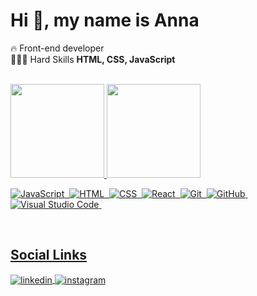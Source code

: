 <h1 align="left">Hi 👋, my name is Anna</h1>

🔥 Front-end developer<br>
👩🏼‍💻 Hard Skills **HTML, CSS, JavaScript**


<br>

<div align="left">
  <a href="https://github.com/annassabino">
  <img height="150em" src="https://github-readme-stats.vercel.app/api?username=annaclaudiasabino&show_icons=true&theme=jolly&include_all_commits=true&count_private=true"/>
  <img height="150em" src="https://github-readme-stats.vercel.app/api/top-langs/?username=annaclaudiasabino&layout=compact&langs_count=7&theme=jolly"/>
</div>
  
![JavaScript](https://img.shields.io/badge/-JavaScript-f0db4f?style=for-the-badge)&nbsp;
![HTML](https://img.shields.io/badge/-HTML-e34f26?style=for-the-badge)&nbsp;
![CSS](https://img.shields.io/badge/-CSS-1471b6?style=for-the-badge)&nbsp;
![React](https://img.shields.io/badge/-React-62dafb?style=for-the-badge)&nbsp;
![Git](https://img.shields.io/badge/-Git-f34f28?style=for-the-badge)&nbsp;
![GitHub](https://img.shields.io/badge/-GitHub-100e0f?style=for-the-badge)&nbsp;
![Visual Studio Code](https://img.shields.io/badge/-Visual%20Studio%20Code-0065a9?style=for-the-badge)&nbsp;


<br>

## Social Links

<a href="https://linkedin.com/in/annaclaudiasouza" target="_blank">
  <img align="center" src="https://img.shields.io/badge/-annaclaudiasouza-836FFF?style=for-the-badge&logo=linkedin&logoColor=white" alt="linkedin"/>
</a>
<a href="https://instagram.com/annaclaudia.dev" target="_blank">
 <img align="center" src="https://img.shields.io/badge/-annaclaudia.dev-836FFF?style=for-the-badge&logo=instagram&logoColor=white" alt="instagram"/>
</a>

